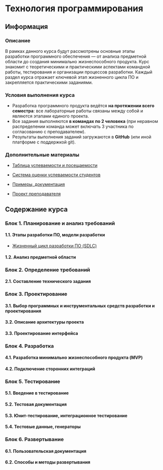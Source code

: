 # Технология программирования

## Информация

### Описание

В рамках данного курса будут рассмотрены основные этапы разработки программного обеспечения — от анализа предметной области до создания минимально жизнеспособного продукта. Курс знакомит с теоретическими и практическими аспектами командной работы, тестирования и организации процессов разработки. Каждый раздел курса отражает ключевой этап жизненного цикла ПО и закрепляется практическими заданиями.

### Условия выполнения курса

- Разработка программного продукта ведётся **на протяжении всего семестра**: все лабораторные работы связаны между собой и являются этапами единого проекта.
- Все задания выполняются **в командах по 2 человека** (при неравном распределении команда может включать 3 участника по согласованию с преподавателем).
- Результаты выполнения заданий загружаются в **GitHub** (или иной платформе с поддержкой git).

### Дополнительные материалы

- [Таблица успеваемости и посещаемости](https://thebandik.onlyoffice.com/s/Vc_Tr2Gvrr2ZLYw)

- [Система оценки успеваемости студентов](https://github.com/TheBandik/vvsu/blob/0b7c93ccb5eb1221e8d3f9953cc967559c21336b/2025H2/ratingSystem.md)

- [Примеры, документация](https://thebandik.onlyoffice.com/s/dwnLnxn7jK_H_gL)

- [Проект преподавателя]()

## Содержание курса

### Блок 1. Планирование и анализ требований

#### 1.1. Этапы разработки ПО, модели разработки

- [Жизненный цикл разработки ПО (SDLC)](https://thebandik.onlyoffice.com/s/H4Nb4hP_D6NrHNS)

#### 1.2. Анализ предметной области

### Блок 2. Определение требований

#### 2.1. Составление технического задания

### Блок 3. Проектирование

#### 3.1. Выбор программных и инструментальных средств разработки и проектирования

#### 3.2. Описание архитектуры проекта

#### 3.3. Проектирование интерфейса

### Блок 4. Разработка

#### 4.1. Разработка минимально жизнеспособного продукта (MVP)

#### 4.2. Подключение сторонних интеграций

### Блок 5. Тестирование

#### 5.1. Введение в тестирование

#### 5.2. Тестовая документация

#### 5.3. Юнит-тестирование, интеграционное тестирование

#### 5.4. Тестовые данные, генераторы

### Блок 6. Развертывание

#### 6.1. Пользовательская документация

#### 6.2. Способы и методы развертывания

